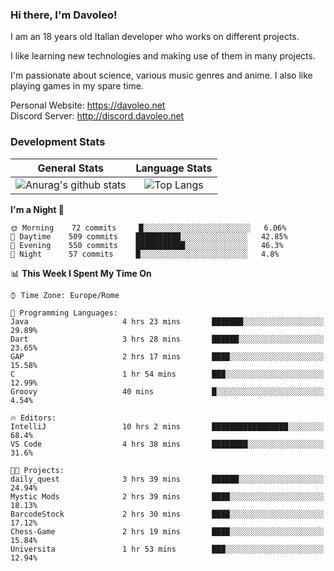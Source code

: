 ### Hi there, I'm Davoleo!

I am an 18 years old Italian developer who works on different projects.

I like learning new technologies and making use of them in many projects.

I'm passionate about science, various music genres and anime.
I also like playing games in my spare time.

Personal Website: https://davoleo.net <br>
Discord Server: http://discord.davoleo.net

### Development Stats

General Stats             |  Language Stats
:-------------------------:|:-------------------------:
![Anurag's github stats](https://github-readme-stats.vercel.app/api?username=Davoleo&count_private=true&show_icons=true&theme=tokyonight)  |  ![Top Langs](https://github-readme-stats.vercel.app/api/top-langs/?username=Davoleo&theme=tokyonight&layout=compact)



<!--START_SECTION:waka-->
**I'm a Night 🦉** 

```text
🌞 Morning    72 commits     █░░░░░░░░░░░░░░░░░░░░░░░░   6.06% 
🌆 Daytime    509 commits    ██████████░░░░░░░░░░░░░░░   42.85% 
🌃 Evening    550 commits    ███████████░░░░░░░░░░░░░░   46.3% 
🌙 Night      57 commits     █░░░░░░░░░░░░░░░░░░░░░░░░   4.8%

```


📊 **This Week I Spent My Time On** 

```text
⌚︎ Time Zone: Europe/Rome

💬 Programming Languages: 
Java                     4 hrs 23 mins       ███████░░░░░░░░░░░░░░░░░░   29.89% 
Dart                     3 hrs 28 mins       ██████░░░░░░░░░░░░░░░░░░░   23.65% 
GAP                      2 hrs 17 mins       ████░░░░░░░░░░░░░░░░░░░░░   15.58% 
C                        1 hr 54 mins        ███░░░░░░░░░░░░░░░░░░░░░░   12.99% 
Groovy                   40 mins             █░░░░░░░░░░░░░░░░░░░░░░░░   4.54%

🔥 Editors: 
IntelliJ                 10 hrs 2 mins       █████████████████░░░░░░░░   68.4% 
VS Code                  4 hrs 38 mins       ████████░░░░░░░░░░░░░░░░░   31.6%

🐱‍💻 Projects: 
daily_quest              3 hrs 39 mins       ██████░░░░░░░░░░░░░░░░░░░   24.94% 
Mystic Mods              2 hrs 39 mins       ████░░░░░░░░░░░░░░░░░░░░░   18.13% 
BarcodeStock             2 hrs 30 mins       ████░░░░░░░░░░░░░░░░░░░░░   17.12% 
Chess-Game               2 hrs 19 mins       ████░░░░░░░░░░░░░░░░░░░░░   15.84% 
Universita               1 hr 53 mins        ███░░░░░░░░░░░░░░░░░░░░░░   12.94%

```


<!--END_SECTION:waka-->

<!--
**Davoleo/Davoleo** is a ✨ _special_ ✨ repository because its `README.md` (this file) appears on your GitHub profile.

https://gist.github.com/Davoleo/43516c64c8169e24dc2571c34713863b

Here are some ideas to get you started:

- 🔭 I’m currently working on ...
- 🌱 I’m currently learning ...
- 👯 I’m looking to collaborate on ...
- 🤔 I’m looking for help with ...
- 💬 Ask me about ...
- 📫 How to reach me: ...
- 😄 Pronouns: ...
- ⚡ Fun fact: ...
-->
